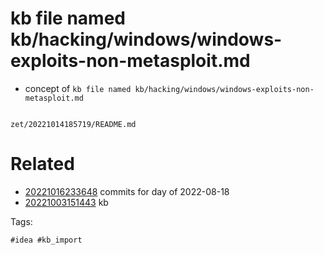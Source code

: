 # kb file named kb/hacking/windows/windows-exploits-non-metasploit.md

- concept of `kb file named kb/hacking/windows/windows-exploits-non-metasploit.md`

```
```

` zet/20221014185719/README.md `

# Related

- [20221016233648](/zet/20221016233648/README.md) commits for day of 2022-08-18
- [20221003151443](/zet/20221003151443/README.md) kb

Tags:

    #idea #kb_import
